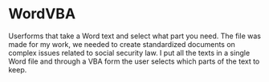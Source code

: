 # WordVBA
Userforms that take a Word text and select what part you need.
The file was made for my work, we needed to create standardized documents on complex issues related to social security law. I put all the texts in a single Word file and through a VBA form the user selects which parts of the text to keep.
